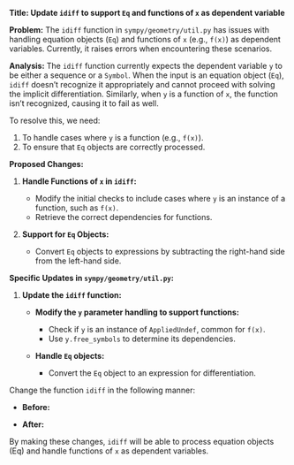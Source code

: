 **Title: Update `idiff` to support `Eq` and functions of `x` as dependent variable**

**Problem:**
The `idiff` function in `sympy/geometry/util.py` has issues with handling equation objects (`Eq`) and functions of `x` (e.g., `f(x)`) as dependent variables. Currently, it raises errors when encountering these scenarios.

**Analysis:**
The `idiff` function currently expects the dependent variable `y` to be either a sequence or a `Symbol`. When the input is an equation object (`Eq`), `idiff` doesn’t recognize it appropriately and cannot proceed with solving the implicit differentiation. Similarly, when `y` is a function of `x`, the function isn’t recognized, causing it to fail as well.

To resolve this, we need:
1. To handle cases where `y` is a function (e.g., `f(x)`).
2. To ensure that `Eq` objects are correctly processed.

**Proposed Changes:**
1. **Handle Functions of `x` in `idiff`:**
   - Modify the initial checks to include cases where `y` is an instance of a function, such as `f(x)`.
   - Retrieve the correct dependencies for functions.

2. **Support for `Eq` Objects:**
   - Convert `Eq` objects to expressions by subtracting the right-hand side from the left-hand side.

**Specific Updates in `sympy/geometry/util.py`:**

1. **Update the `idiff` function:**

   - **Modify the `y` parameter handling to support functions:**
     - Check if `y` is an instance of `AppliedUndef`, common for `f(x)`.
     - Use `y.free_symbols` to determine its dependencies.

   - **Handle `Eq` objects:**
     - Convert the `Eq` object to an expression for differentiation.

Change the function `idiff` in the following manner:

- **Before:**



- **After:**



By making these changes, `idiff` will be able to process equation objects (Eq) and handle functions of `x` as dependent variables.